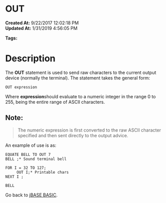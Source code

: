 # OUT

**Created At:** 9/22/2017 12:02:18 PM  
**Updated At:** 1/31/2019 4:56:05 PM  

**Tags:**
<badge text='output' vertical='middle' />
<badge text='terminal' vertical='middle' />

# Description

The **OUT** statement is used to send raw characters to the current output device (normally the terminal). The statement takes the general form:

```
OUT expression
```

Where **expression**should evaluate to a numeric integer in the range 0 to 255, being the entire range of ASCII characters.

## Note: 


> The numeric expression is first converted to the raw ASCII character specified and then sent directly to the output advice.


An example of use is as:

```
EQUATE BELL TO OUT 7
BELL ;* Sound terminal bell

FOR I = 32 TO 127;
     OUT I;* Printable chars
NEXT I ;

BELL
```



Go back to [jBASE BASIC](263498-jbase-basic).
